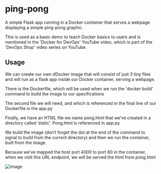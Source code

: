 # ping-pong

A simple Flask app running in a Docker container that serves a webpage displaying a simple ping-pong graphic.

This is used as a basic demo to teach Docker basics to users and is mentioned in the 'Docker for DevOps' YouTube video, which is part of the 'DevOps Shop' video series on YouTube.

## Usage

We can create our own dDocker image that will consist of just 3 tiny files and will run as a flask app inside our Docker container, serving a webpage.

There is the Dockerfile, which will be used when we run the 'docker build' command to build the image to our specifications

The second file we will need, and which is referenced in the final line of our Dockerfile is the app.py

Finally, we have an HTML file we name pong.html that we’ve created in a directory called ‘static’. Pong.html is referenced in app.py


We build the image (don’t forget the dot at the end of the command to signal to build from the current directory) and then we run the container, built from the image.

Because we’ve mapped the host port 4000 to port 80 in the container, when we visit this URL endpoint, we will be served the html from pong.html


![image](https://github.com/xanderstevenson/ping-pong/assets/27918923/8de79d77-642e-4624-94de-22879e6bb998)
